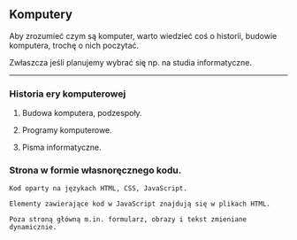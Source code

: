 ## Komputery
<p> Aby zrozumieć czym są komputer, warto wiedzieć coś o historii, budowie komputera, trochę o nich poczytać. </p>
<p> Zwłaszcza jeśli planujemy wybrać się np. na studia informatyczne. </p>

---

### Historia ery komputerowej

1. Budowa komputera, podzespoły.

2. Programy komputerowe.

3. Pisma informatyczne.

### Strona w formie własnoręcznego kodu.
```
Kod oparty na językach HTML, CSS, JavaScript.

Elementy zawierające kod w JavaScript znajdują się w plikach HTML.

Poza stroną główną m.in. formularz, obrazy i tekst zmieniane dynamicznie.
```
